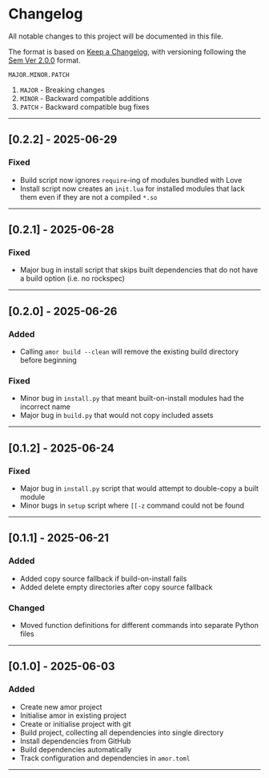 # Changelog

All notable changes to this project will be documented in this file.

The format is based on [Keep a Changelog](https://keepachangelog.com/en/1.1.0/),
with versioning following the [Sem Ver 2.0.0](https://semver.org/spec/v2.0.0.html)
format.

`MAJOR.MINOR.PATCH`

1. `MAJOR` - Breaking changes
2. `MINOR` - Backward compatible additions
3. `PATCH` - Backward compatible bug fixes

***

## [0.2.2] - 2025-06-29

### Fixed

 - Build script now ignores `require`-ing of modules bundled with Love
 - Install script now creates an `init.lua` for installed modules that lack them
   even if they are not a compiled `*.so`

***

## [0.2.1] - 2025-06-28

### Fixed

 - Major bug in install script that skips built dependencies that do not have a
   build option (i.e. no rockspec)

***

## [0.2.0] - 2025-06-26

### Added

 - Calling `amor build --clean` will remove the existing build directory before
   beginning

### Fixed

 - Minor bug in `install.py` that meant built-on-install modules had the
   incorrect name
 - Major bug in `build.py` that would not copy included assets

***

## [0.1.2] - 2025-06-24

### Fixed

 - Major bug in `install.py` script that would attempt to double-copy a built module
 - Minor bugs in `setup` script where `[[-z` command could not be found

***

## [0.1.1] - 2025-06-21

### Added

 - Added copy source fallback if build-on-install fails
 - Added delete empty directories after copy source fallback

### Changed

 - Moved function definitions for different commands into separate Python files

***

## [0.1.0] - 2025-06-03

### Added

 -  Create new amor project
 -  Initialise amor in existing project
 -  Create or initialise project with git
 -  Build project, collecting all dependencies into single directory
 -  Install dependencies from GitHub
 -  Build dependencies automatically
 -  Track configuration and dependencies in `amor.toml`

 ***

